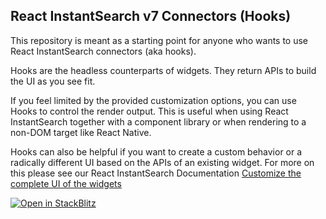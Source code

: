 ## React InstantSearch v7 Connectors (Hooks)

This repository is meant as a starting point for anyone who wants to use React InstantSearch connectors (aka hooks).

Hooks are the headless counterparts of widgets. They return APIs to build the UI as you see fit.

If you feel limited by the provided customization options, you can use Hooks to control the render output. This is useful when using React InstantSearch together with a component library or when rendering to a non-DOM target like React Native.

Hooks can also be helpful if you want to create a custom behavior or a radically different UI based on the APIs of an existing widget. For more on this please see our React InstantSearch Documentation [Customize the complete UI of the widgets](https://www.algolia.com/doc/guides/building-search-ui/widgets/customize-an-existing-widget/react/#customize-the-complete-ui-of-the-widgets)

[![Open in StackBlitz](https://developer.stackblitz.com/img/open_in_stackblitz.svg)](https://stackblitz.com/github/algolia/support-react-instantsearch-connectors-template)

